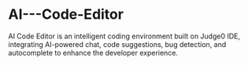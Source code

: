 # AI---Code-Editor
AI Code Editor is an intelligent coding environment built on Judge0 IDE, integrating AI-powered chat, code suggestions, bug detection, and autocomplete to enhance the developer experience. 

